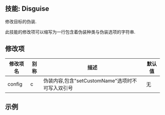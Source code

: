 技能: Disguise
--------------------------

修改目标的伪装.

此技能的修改项可以缩写为一行包含着伪装种类与伪装选项的字符串.

修改项
----------

| 修改项名 | 别称    | 描述                                                                                                    | 默认值 |
|-----------|------------|----------------------------------------------------------------------------------------------------------------|---------------|
| config  | c | 伪装内容,包含"setCustomName"选项时不可写入双引号 | 无 |

示例
--------
